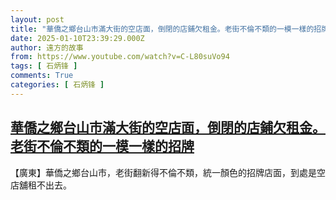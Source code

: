 ```yaml
---
layout: post
title: "華僑之鄉台山市滿大街的空店面，倒閉的店鋪欠租金。老街不倫不類的一模一樣的招牌"
date: 2025-01-10T23:39:29.000Z
author: 遠方的故事
from: https://www.youtube.com/watch?v=C-L80suVo94
tags: [ 石炳锋 ]
comments: True
categories: [ 石炳锋 ]
---
```

<!--1736552369000-->
[華僑之鄉台山市滿大街的空店面，倒閉的店鋪欠租金。老街不倫不類的一模一樣的招牌](https://www.youtube.com/watch?v=C-L80suVo94)
------

<div>
【廣東】華僑之鄉台山市，老街翻新得不倫不類，統一顏色的招牌店面，到處是空店舖租不出去。
</div>
